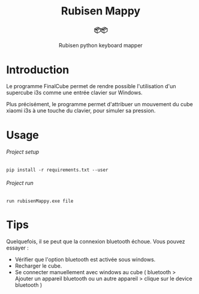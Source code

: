 <h1 align="center"> Rubisen Mappy <br></h1>
<div align="center">
  <h3>📦📦</h3>
  <p>Rubisen python keyboard mapper</p>
</div>



# Introduction

Le programme FinalCube permet de rendre possible l'utilisation d'un supercube i3s comme une entrée clavier sur  Windows.

Plus précisément, le programme permet d'attribuer un mouvement du cube xiaomi i3s à une touche du clavier, pour simuler sa pression.

# Usage

###### Project setup
```console
pip install -r requirements.txt --user
```

###### Project run
```
run rubisenMappy.exe file
```

# Tips

Quelquefois, il se peut que la connexion bluetooth échoue.
Vous pouvez essayer :

* Vérifier que l'option bluetooth est activée sous windows.
* Recharger le cube.
* Se connecter manuellement avec windows au cube ( bluetooth  > Ajouter un appareil bluetooth ou un autre appareil > clique sur le device bluetooth )

